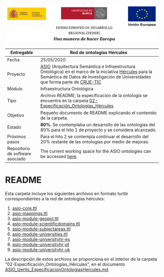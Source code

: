 ![](./images/logos_feder.png)

| Entregable                       | Red de ontologías Hércules                                   |
| -------------------------------- | ------------------------------------------------------------ |
| Fecha                            | 25/05/2020                                                   |
| Proyecto                         | [ASIO](https://www.um.es/web/hercules/proyectos/asio) (Arquitectura Semántica e Infraestructura Ontológica) en el marco de la iniciativa [Hércules](https://www.um.es/web/hercules/) para la Semántica de Datos de Investigación de Universidades que forma parte de [CRUE-TIC](http://www.crue.org/SitePages/ProyectoHercules.aspx) |
| Módulo                           | Infraestructura Ontológica                                   |
| Tipo                             | Archivo README; la especificación de la ontología se encuentra en la carpeta  [02-Especificación_Ontologías_Hércules](../02-Especificación_Ontologías_Hércules/ASIO_Izertis_EspecificacionOntologiasHercules.md). |
| Objetivo                         | Pequeño documento de README explicando el contenido de la carpeta. |
| Estado                           | **80%**. Se contemplaba un desarrollo de las ontologías del 80% para el hito 1 de proyecto y se considera alcanzado. |
| Próximos pasos                   | Para el hito 2 se contempla continuar el desarrollo del 20% restante de las ontologías por medio de mejoras. |
| Repositorio de software asociado | The current working space for the ASIO ontologies can be accessed [here](https://github.com/HerculesCRUE/ib-hercules-ontology). |



# README

Esta carpeta incluye los siguientes archivos en formato *turtle* correspondientes a la red de ontologías hércules:

1. [asio-core.ttl](../01-Red_de_Ontologías_Hércules/asio-core.ttl)
2. [asio-mappings.ttl](../01-Red_de_Ontologías_Hércules/asio-mappings.ttl)
3. [asio-module-geopol.ttl](../01-Red_de_Ontologías_Hércules/asio-module-geopol.ttl)
4. [asio-module-scientificdomains.ttl](../01-Red_de_Ontologías_Hércules/asio-module-scientificdomains.ttl)
5. [asio-module-subjectareas.ttl](../01-Red_de_Ontologías_Hércules/asio-module-subjectareas.ttl)
6. [asio-module-universities.ttl](../01-Red_de_Ontologías_Hércules/asio-module-universities.ttl)
7. [asio-module-universityhr-es](../01-Red_de_Ontologías_Hércules/asio-module-universityhr-es.ttl)
8. [asio-module-universityhr-pt](../01-Red_de_Ontologías_Hércules/asio-module-universityhr-pt.ttl)
9. [asio-module-universityhr-uk](../01-Red_de_Ontologías_Hércules/asio-module-universityhr-pt.ttl)

La descripción de estos archivos se proporciona en el interior de la carpeta "02-Especificación_Ontologías_Hércules", en el documento [ASIO_Izertis_EspecificacionOntologiasHercules.md](../02-Especificaci%C3%B3n_Ontolog%C3%ADas_H%C3%A9rcules/ASIO_Izertis_EspecificacionOntologiasHercules.md).
